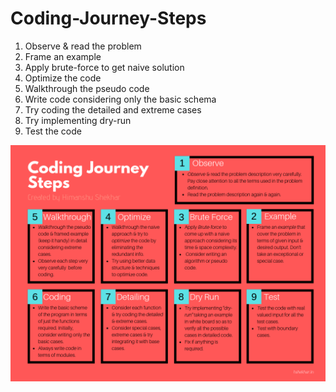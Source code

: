 # Coding-Journey-Steps

1. Observe & read the problem
2. Frame an example
3. Apply brute-force to get naive solution
4. Optimize the code
5. Walkthrough the pseudo code
6. Write code considering only the basic schema
7. Try coding the detailed and extreme cases
8. Try implementing dry-run
9. Test the code

![Alt text](https://github.com/h-shekhar/Coding-Journey-Steps/blob/master/Coding_Steps.png?raw=true "Title")
